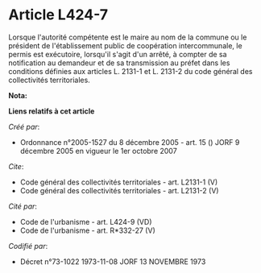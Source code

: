# Article L424-7

Lorsque l'autorité compétente est le maire au nom de la commune ou le président de l'établissement public de coopération
intercommunale, le permis est exécutoire, lorsqu'il s'agit d'un arrêté, à compter de sa notification au demandeur et de sa
transmission au préfet dans les conditions définies aux articles L. 2131-1 et L. 2131-2 du code général des collectivités
territoriales.

**Nota:**



**Liens relatifs à cet article**

_Créé par_:

  - Ordonnance n°2005-1527 du 8 décembre 2005 - art. 15 () JORF 9 décembre 2005 en vigueur le 1er octobre 2007

_Cite_:

  - Code général des collectivités territoriales - art. L2131-1 (V)
  - Code général des collectivités territoriales - art. L2131-2 (V)

_Cité par_:

  - Code de l'urbanisme - art. L424-9 (VD)
  - Code de l'urbanisme - art. R*332-27 (V)

_Codifié par_:

  - Décret n°73-1022 1973-11-08 JORF 13 NOVEMBRE 1973
